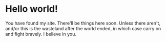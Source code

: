 # Hello world!
You have found my site. There'll be things here soon. Unless there aren't, and/or this is the wasteland after the world ended, in which case carry on and fight bravely. I believe in you.